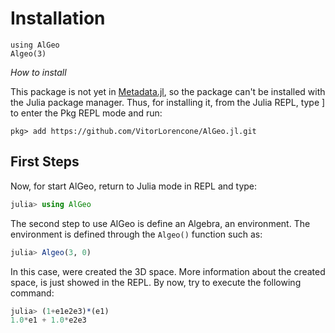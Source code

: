# Installation

```@setup set
using AlGeo
Algeo(3)
```

*How to install*

This package is not yet in [Metadata.jl](https://github.com/JuliaLang/METADATA.jl), so the package can't be installed with the Julia package manager. Thus, for installing it, from the Julia REPL, type ] to enter the Pkg REPL mode and run:

```@julia
pkg> add https://github.com/VitorLorencone/AlGeo.jl.git
```

## First Steps

Now, for start AlGeo, return to Julia mode in REPL and type:

```julia
julia> using AlGeo
```

The second step to use AlGeo is define an Algebra, an environment. The environment is defined through the `Algeo()` function such as:

```julia
julia> Algeo(3, 0)
```

In this case, were created the 3D space. More information about the created space, is just showed in the REPL. By now, try to execute the following command:

```julia
julia> (1+e1e2e3)*(e1)
1.0*e1 + 1.0*e2e3
```